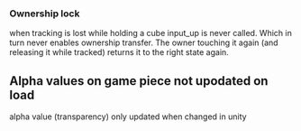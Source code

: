 ### Ownership lock
when tracking is lost while holding a cube input_up is never called. Which in turn never enables ownership transfer. The owner touching it again (and releasing it while tracked) returns it to the right state again.

## Alpha values on game piece not upodated on load
alpha value (transparency) only updated when changed in unity